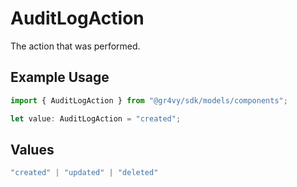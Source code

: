 # AuditLogAction

The action that was performed.

## Example Usage

```typescript
import { AuditLogAction } from "@gr4vy/sdk/models/components";

let value: AuditLogAction = "created";
```

## Values

```typescript
"created" | "updated" | "deleted"
```